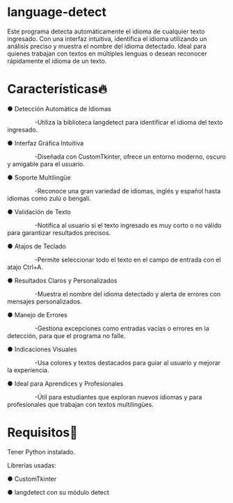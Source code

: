 # language-detect
Este programa detecta automáticamente el idioma de cualquier texto ingresado. Con una interfaz intuitiva, identifica el idioma utilizando un análisis preciso y muestra el nombre del idioma detectado. Ideal para quienes trabajan con textos en múltiples lenguas o desean reconocer rápidamente el idioma de un texto.

# Características🔥

● Detección Automática de Idiomas

&nbsp;&nbsp;&nbsp;&nbsp;&nbsp;&nbsp;&nbsp;&nbsp;&nbsp;&nbsp;&nbsp;&nbsp;&nbsp;&nbsp;&nbsp;&nbsp;-Utiliza la biblioteca langdetect para identificar el idioma del texto ingresado.

● Interfaz Gráfica Intuitiva

&nbsp;&nbsp;&nbsp;&nbsp;&nbsp;&nbsp;&nbsp;&nbsp;&nbsp;&nbsp;&nbsp;&nbsp;&nbsp;&nbsp;&nbsp;&nbsp;-Diseñada con CustomTkinter, ofrece un entorno moderno, oscuro y amigable para el usuario.

● Soporte Multilingüe

&nbsp;&nbsp;&nbsp;&nbsp;&nbsp;&nbsp;&nbsp;&nbsp;&nbsp;&nbsp;&nbsp;&nbsp;&nbsp;&nbsp;&nbsp;&nbsp;-Reconoce una gran variedad de idiomas, inglés y español hasta idiomas como zulú o bengalí.

● Validación de Texto

&nbsp;&nbsp;&nbsp;&nbsp;&nbsp;&nbsp;&nbsp;&nbsp;&nbsp;&nbsp;&nbsp;&nbsp;&nbsp;&nbsp;&nbsp;&nbsp;-Notifica al usuario si el texto ingresado es muy corto o no válido para garantizar resultados precisos.

● Atajos de Teclado

&nbsp;&nbsp;&nbsp;&nbsp;&nbsp;&nbsp;&nbsp;&nbsp;&nbsp;&nbsp;&nbsp;&nbsp;&nbsp;&nbsp;&nbsp;&nbsp;-Permite seleccionar todo el texto en el campo de entrada con el atajo Ctrl+A.

● Resultados Claros y Personalizados

&nbsp;&nbsp;&nbsp;&nbsp;&nbsp;&nbsp;&nbsp;&nbsp;&nbsp;&nbsp;&nbsp;&nbsp;&nbsp;&nbsp;&nbsp;&nbsp;-Muestra el nombre del idioma detectado y alerta de errores con mensajes personalizados.

● Manejo de Errores

&nbsp;&nbsp;&nbsp;&nbsp;&nbsp;&nbsp;&nbsp;&nbsp;&nbsp;&nbsp;&nbsp;&nbsp;&nbsp;&nbsp;&nbsp;&nbsp;-Gestiona excepciones como entradas vacías o errores en la detección, para que el programa no falle.

● Indicaciones Visuales

&nbsp;&nbsp;&nbsp;&nbsp;&nbsp;&nbsp;&nbsp;&nbsp;&nbsp;&nbsp;&nbsp;&nbsp;&nbsp;&nbsp;&nbsp;&nbsp;-Usa colores y textos destacados para guiar al usuario y mejorar la experiencia.

● Ideal para Aprendices y Profesionales

&nbsp;&nbsp;&nbsp;&nbsp;&nbsp;&nbsp;&nbsp;&nbsp;&nbsp;&nbsp;&nbsp;&nbsp;&nbsp;&nbsp;&nbsp;&nbsp;-Útil para estudiantes que exploran nuevos idiomas y para profesionales que trabajan con textos multilingües.

# Requisitos🔎

Tener Python instalado.

Librerías usadas:

● CustomTkinter

● langdetect con su módulo detect


